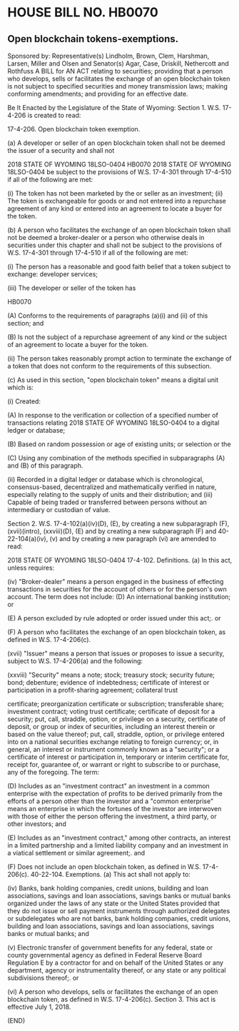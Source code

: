 # HOUSE BILL NO. HB0070

## Open blockchain tokens-exemptions.
Sponsored by: Representative(s) Lindholm, Brown, Clem, Harshman, Larsen, Miller and Olsen and Senator(s) Agar, Case, Driskill, Nethercott
and Rothfuss
A BILL
for
AN ACT relating to securities; providing that a person who develops, sells or facilitates the exchange of an open blockchain token is not subject to specified securities and money transmission laws; making conforming amendments; and
providing for an effective date.

Be It Enacted by the Legislature of the State of Wyoming:
Section 1. W.S. 17-4-206 is created to read:
 
 17-4-206.  Open blockchain token exemption.

(a) A developer or seller of an open blockchain token shall not be deemed the issuer of a security and shall not

2018 STATE OF WYOMING 18LSO-0404
HB0070
2018 STATE OF WYOMING 18LSO-0404
be subject to the provisions of W.S. 17-4-301 through
17-4-510 if all of the following are met:

(i)  The  token  has  not  been  marketed  by  the
or seller as an investment;
(ii)  The  token  is  exchangeable  for  goods  or
and not entered into a repurchase agreement of any kind or
entered into an agreement to locate a buyer for the token.

(b) A person who facilitates the exchange of an open
blockchain token shall not be deemed a broker-dealer or a
person who otherwise deals in securities under this chapter
and shall not be subject to the provisions of W.S. 17-4-301
through 17-4-510 if all of the following are met:

(i) The person has a reasonable and good faith
belief that a token subject to exchange:
developer 
services;

(iii) The developer or seller of the token has

HB0070

(A) Conforms to the requirements of paragraphs (a)(i) and (ii) of this section; and

(B) Is not the subject of a repurchase agreement of any kind or the subject of an agreement to
locate a buyer for the token.

(ii) The person takes reasonably prompt action to terminate the exchange of a token that does not conform to the requirements of this subsection.

(c) As used in this section, "open blockchain token" means a digital unit which is:

(i) Created:

(A) In response to the verification or collection of a specified number of transactions relating
2018 STATE OF WYOMING 18LSO-0404
to a digital ledger or database;

(B) Based on random possession or age of existing units; or
selection
or the

(C) Using any combination of the methods specified in subparagraphs (A) and (B) of this paragraph.

(ii) Recorded in a digital ledger or database which is chronological, consensus-based, decentralized and mathematically verified in nature, especially relating to the supply of units and their distribution; and
(iii) Capable of being traded or transferred between persons without an intermediary or custodian of value.

Section 2. W.S. 17-4-102(a)(iv)(D), (E), by creating a new subparagraph (F), (xvii)(intro), (xxviii)(D), (E) and by creating a new subparagraph (F) and 40-22-104(a)(iv), (v) and by creating a new paragraph (vi) are amended to read:

2018 STATE OF WYOMING 18LSO-0404
     17-4-102.  Definitions.
(a) In this act, unless requires:

(iv) "Broker-dealer" means a person engaged in the business of effecting transactions in securities for the account of others or for the person's own account. The term does not include:
               (D)  An  international  banking  institution;
or

(E) A person excluded by rule adopted or order issued under this act;. or

(F) A person who facilitates the exchange of an open blockchain token, as defined in W.S.
17-4-206(c).

(xvii) "Issuer" means a person that issues or proposes to issue a security, subject to W.S. 17-4-206(a) and the following:

(xxviii) "Security" means a note; stock; treasury stock; security future; bond; debenture; evidence of indebtedness; certificate of interest or participation in a profit-sharing agreement; collateral trust

certificate; preorganization certificate or subscription;
transferable share; investment contract; voting trust
certificate; certificate of deposit for a security; put,
call, straddle, option, or privilege on a security,
certificate of deposit, or group or index of securities,
including an interest therein or based on the value
thereof; put, call, straddle, option, or privilege entered
into on a national securities exchange relating to foreign
currency; or, in general, an interest or instrument
commonly known as a "security"; or a certificate of
interest or participation in, temporary or interim
certificate for, receipt for, guarantee of, or warrant or
right to subscribe to or purchase, any of the foregoing.
The term:

(D) Includes as an "investment contract" an
investment in a common enterprise with the expectation of
profits to be derived primarily from the efforts of a
person other than the investor and a "common enterprise"
means an enterprise in which the fortunes of the investor
are interwoven with those of either the person offering the
investment, a third party, or other investors; and

(E) Includes as an "investment contract," among other contracts, an interest in a limited partnership and a limited liability company and an investment in a
viatical settlement or similar agreement;. and

(F) Does not include an open blockchain token, as defined in W.S. 17-4-206(c).
     40-22-104.  Exemptions.
     (a)  This act shall not apply to:

(iv) Banks, bank holding companies, credit unions, building and loan associations, savings and loan associations, savings banks or mutual banks organized under the laws of any state or the United States provided that they do not issue or sell payment instruments through authorized delegates or subdelegates who are not banks, bank holding companies, credit unions, building and loan associations, savings and loan associations, savings banks or mutual banks; and

(v) Electronic transfer of government benefits for any federal, state or county governmental agency as defined in Federal Reserve Board Regulation E by a contractor for and on behalf of the United States or any department, agency or instrumentality thereof, or any state or any political subdivisions thereof;. or

(vi) A person who develops, sells or facilitates the exchange of an open blockchain token, as defined in W.S. 17-4-206(c).
Section 3. This act is effective July 1, 2018.

(END)
